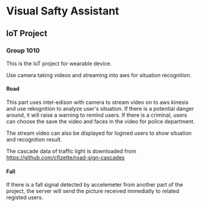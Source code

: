 # Visual Safty Assistant

## IoT Project

### Group 1010

This is the IoT project for wearable device.

Use camera taking videos and streaming into aws for situation recognition.

#### Road

This part uses intel-edison with camera to stream video on to aws kinesis and use rekognition to analyze user's situation. If there is a potential danger around, it will raise a warning to remind users. If there is a criminal, users can choose the save the video and faces in the video for police department.

The stream video can also be displayed for logined users to show situation and recognition result.

The cascade data of traffic light is downloaded from https://github.com/cfizette/road-sign-cascades

#### Fall
If there is a fall signal detected by accelemeter from another part of the project, the server will send the picture received immediatly to related registed users.
